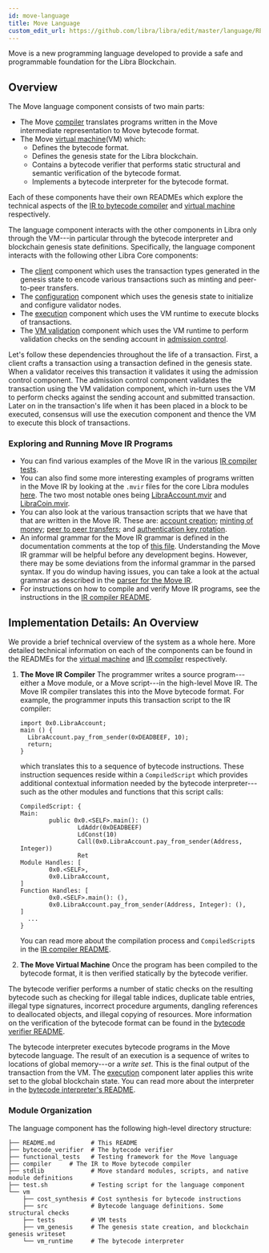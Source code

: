 ```yaml
---
id: move-language
title: Move Language
custom_edit_url: https://github.com/libra/libra/edit/master/language/README.md
---
```


Move is a new programming language developed to provide a safe and
programmable foundation for the Libra Blockchain.

## Overview

The Move language component consists of two main parts:

* The Move [compiler](https://github.com/libra/libra/tree/master/language/compiler) translates programs written
   in the Move intermediate representation to Move bytecode format.
* The Move [virtual machine](https://github.com/libra/libra/tree/master/language/vm)(VM) which:
   * Defines the bytecode format.
   * Defines the genesis state for the Libra blockchain.
   * Contains a bytecode verifier that performs static structural and
     semantic verification of the bytecode format.
   * Implements a bytecode interpreter for the bytecode format.

Each of these components have their own READMEs which explore the
technical aspects of the
[IR to bytecode compiler](https://github.com/libra/libra/tree/master/language/compiler) and
[virtual machine](https://github.com/libra/libra/tree/master/language/vm) respectively.

The language component interacts with the other components in Libra only through
the VM---in particular through the bytecode interpreter and
blockchain genesis state definitions. Specifically, the language component
interacts with the following other Libra Core components:

* The [client](https://github.com/libra/libra/tree/master/client) component
  which uses the transaction types generated in the genesis state to encode
  various transactions such as minting and peer-to-peer transfers.
* The [configuration](https://github.com/libra/libra/tree/master/config)
  component which uses the genesis state to initialize and configure validator
  nodes.
* The [execution](https://github.com/libra/libra/tree/master/execution)
  component which uses the VM runtime to execute blocks of transactions.
* The [VM validation](https://github.com/libra/libra/tree/master/vm_validator)
  component which uses the VM runtime to perform validation checks on the
  sending account in [admission control](https://github.com/libra/libra/tree/master/admission_control).

Let's follow these dependencies throughout the life of a transaction.
First, a client crafts a transaction using a transaction defined in the
genesis state. When a validator receives this transaction it validates it
using the admission control component. The admission control component
validates the transaction using the VM validation component, which in-turn uses the VM
to perform checks against the sending account and submitted transaction.
Later on in the transaction's life when it has been placed in a block to be
executed, consensus will use the execution component and thence the VM to
execute this block of transactions.

### Exploring and Running Move IR Programs

* You can find various examples of the Move IR in the various
  [IR compiler tests](https://github.com/libra/libra/tree/master/language/functional_tests/tests).
* You can also find some more interesting examples of programs written in the
  Move IR by looking at the `.mvir` files for the core Libra modules
  [here](https://github.com/libra/libra/tree/master/language/stdlib/modules).
  The two most notable ones being
  [LibraAccount.mvir](https://github.com/libra/libra/blob/master/language/stdlib/modules/libra_account.mvir)
  and
  [LibraCoin.mvir](https://github.com/libra/libra/blob/master/language/stdlib/modules/libra_coin.mvir).
* You can also look at the various transaction scripts that we have that that are written in
  the Move IR. These are:
   [account creation](https://github.com/libra/libra/blob/master/language/stdlib/transaction_scripts/create_account.mvir);
   [minting of money](https://github.com/libra/libra/blob/master/language/stdlib/transaction_scripts/mint.mvir);
   [peer to peer transfers](https://github.com/libra/libra/blob/master/language/stdlib/transaction_scripts/peer_to_peer_transfer.mvir); and
   [authentication key rotation](https://github.com/libra/libra/blob/master/language/stdlib/transaction_scripts/rotate_authentication_key.mvir).
* An informal grammar for the Move IR grammar is defined in the documentation
  comments at the top of [this file](https://github.com/libra/libra/blob/master/language/compiler/src/parser/mod.rs).
  Understanding the Move IR grammar will be helpful before any development begins.
  However, there may be some deviations from the informal grammar in the
  parsed syntax. If you do windup having issues, you can take a look at the actual
  grammar as described in the [parser for the Move IR](https://github.com/libra/libra/blob/master/language/compiler/src/parser/syntax.lalrpop).
* For instructions on how to compile and verify Move IR programs, see the
  instructions in the [IR compiler README](https://github.com/libra/libra/blob/master/language/compiler/README.md).

## Implementation Details: An Overview

We provide a brief technical overview of the system as a whole here. More detailed
technical information on each of the components can be found in the READMEs for the
[virtual machine](https://github.com/libra/libra/blob/master/language/vm/README.md) and [IR compiler](https://github.com/libra/libra/blob/master/language/compiler/README.md) respectively.

1. **The Move IR Compiler**
    The programmer writes a source program---either a Move module, or a
    Move script---in the high-level Move IR. The Move IR compiler
    translates this into the Move bytecode format. For example, the
    programmer inputs this transaction script to the IR compiler:
    ```move
    import 0x0.LibraAccount;
    main () {
      LibraAccount.pay_from_sender(0xDEADBEEF, 10);
      return;
    }
    ```
    which translates this to a sequence of bytecode instructions. These
    instruction sequences reside within a `CompiledScript` which provides
    additional contextual information needed by the bytecode
    interpreter---such as the other modules and functions that this script
    calls:
    ```
    CompiledScript: {
    Main:
            public 0x0.<SELF>.main(): ()
                    LdAddr(0xDEADBEEF)
                    LdConst(10)
                    Call(0x0.LibraAccount.pay_from_sender(Address, Integer))
                    Ret
    Module Handles: [
            0x0.<SELF>,
            0x0.LibraAccount,
    ]
    Function Handles: [
            0x0.<SELF>.main(): (),
            0x0.LibraAccount.pay_from_sender(Address, Integer): (),
    ]
      ...
    }
    ```
    You can read more about the compilation process and `CompiledScript`s
    in the [IR compiler README](https://github.com/libra/libra/tree/master/language/compiler).

2. **The Move Virtual Machine**
  Once the program has been compiled to the bytecode format, it is then
  verified statically by the bytecode verifier.

  The bytecode verifier performs a number of static checks on the resulting
  bytecode such as checking for illegal table indices, duplicate table entries,
  illegal type signatures, incorrect procedure arguments, dangling
  references to deallocated objects, and illegal copying of resources. More
  information on the verification of the bytecode format can be found in
  the [bytecode verifier README](https://github.com/libra/libra/blob/master/language/bytecode_verifier/README.md).

  The bytecode interpreter executes bytecode programs in the Move bytecode
  language. The result of an execution is a sequence of writes to locations
  of global memory---or a _write set_. This is the final output of the
  transaction from the VM. The [execution](https://github.com/libra/libra/tree/master/execution) component later
  applies this write set to the global blockchain state. You can read more
  about the interpreter in the [bytecode interpreter's README](https://github.com/libra/libra/blob/master/language/vm/vm_runtime/README.md).

### Module Organization
The language component has the following high-level directory structure:

```
├── README.md          # This README
├── bytecode_verifier  # The bytecode verifier
├── functional_tests   # Testing framework for the Move language
├── compiler     # The IR to Move bytecode compiler
├── stdlib             # Move standard modules, scripts, and native module definitions
├── test.sh            # Testing script for the language component
└── vm
    ├── cost_synthesis # Cost synthesis for bytecode instructions
    ├── src            # Bytecode language definitions. Some structural checks
    ├── tests          # VM tests
    ├── vm_genesis     # The genesis state creation, and blockchain genesis writeset
    └── vm_runtime     # The bytecode interpreter
```

